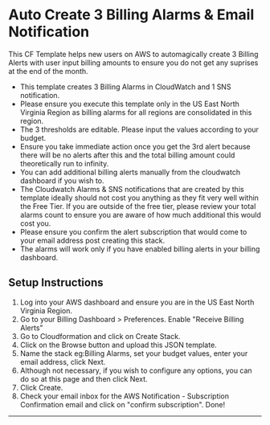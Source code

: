 # Auto Create 3 Billing Alarms & Email Notification

This CF Template helps new users on AWS to automagically create 3 Billing Alerts with user input billing amounts to ensure you do not get any suprises at the end of the month.

- This template creates 3 Billing Alarms in CloudWatch and 1 SNS notification.
- Please ensure you execute this template only in the US East North Virginia Region as billing alarms for all regions are consolidated in this region.
- The 3 thresholds are editable. Please input the values according to your budget.
- Ensure you take immediate action once you get the 3rd alert because there will be no alerts after this and the total billing amount could theoretically run to infinity.
- You can add additional billing alerts manually from the cloudwatch dashboard if you wish to.
- The Cloudwatch Alarms & SNS notifications that are created by this template ideally should not cost you anything as they fit very well within the Free Tier. If you are outside of the free tier, please review your total alarms count to ensure you are aware of how much additional this would cost you.
- Please ensure you confirm the alert subscription that would come to your email address post creating this stack.
- The alarms will work only if you have enabled billing alerts in your billing dashboard.

## Setup Instructions

1. Log into your AWS dashboard and ensure you are in the US East North Virginia Region.
2. Go to your Billing Dashboard > Preferences. Enable "Receive Billing Alerts"
3. Go to Cloudformation and click on Create Stack.
4. Click on the Browse button and upload this JSON template.
5. Name the stack eg:Billing Alarms, set your budget values, enter your email address, click Next.
6. Although not necessary, if you wish to configure any options, you can do so at this page and then click Next.
7. Click Create.
8. Check your email inbox for the AWS Notification - Subscription Confirmation email and click on "confirm subscription". Done!
------------